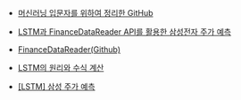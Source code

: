 - [머신러닝 입문자를 위하여 정리한 GitHub](https://github.com/teddylee777/machine-learning)



- [LSTM과 FinanceDataReader API를 활용한 삼성전자 주가 예측](https://teddylee777.github.io/tensorflow/lstm-stock-forecast)


- [FinanceDataReader(Github)](https://github.com/FinanceData/FinanceDataReader)


- [LSTM의 원리와 수식 계산](http://docs.likejazz.com/lstm/)

- [[LSTM] 삼성 주가 예측](https://blog.naver.com/s_holmes25/222151796474)